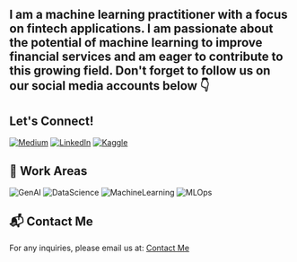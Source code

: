 ## I am a machine learning practitioner with a focus on fintech applications. I am passionate about the potential of machine learning to improve financial services and am eager to contribute to this growing field. Don't forget to follow us on our social media accounts below 👇

## Let's Connect!
[![Medium](https://img.shields.io/badge/Medium-black?style=for-the-badge&logo=medium)](https://medium.com/@tnr1337/)
[![LinkedIn](https://img.shields.io/badge/LinkedIn-blue?style=for-the-badge&logo=linkedin)](https://www.linkedin.com/in/omertanir/)
[![Kaggle](https://img.shields.io/badge/Kaggle-blue?style=for-the-badge&logo=kaggle)](https://www.kaggle.com/mertanr)



## 🤖 Work Areas
![GenAI](https://img.shields.io/badge/GenAI-blue?style=for-the-badge)
![DataScience](https://img.shields.io/badge/DataScience-yellow?style=for-the-badge)
![MachineLearning](https://img.shields.io/badge/MachineLearning-orange?style=for-the-badge)
![MLOps](https://img.shields.io/badge/MLOps-purple?style=for-the-badge)

## 📬 Contact Me
For any inquiries, please email us at: [Contact Me](omertnr1337@gmail.com)
